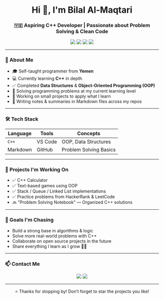 <h1 align="center">Hi 👋, I'm Bilal Al-Maqtari</h1>
<h3 align="center">🇾🇪 Aspiring C++ Developer | Passionate about Problem Solving & Clean Code</h3>

<p align="center">
  <img src="https://img.shields.io/badge/C++-00599C?style=for-the-badge&logo=cplusplus&logoColor=white"/>
  <img src="https://img.shields.io/badge/VSCode-007ACC?style=for-the-badge&logo=visual-studio-code&logoColor=white"/>
  <img src="https://img.shields.io/badge/Git-F05032?style=for-the-badge&logo=git&logoColor=white"/>
  <img src="https://img.shields.io/badge/GitHub-181717?style=for-the-badge&logo=github&logoColor=white"/>
</p>

---

### 🚀 About Me

- 🎓 Self-taught programmer from **Yemen**
- 💻 Currently learning **C++** in depth
- ✅ Completed **Data Structures** & **Object-Oriented Programming (OOP)**
- 🧠 Solving programming problems at my current learning level
- 🔭 Working on small projects to apply what I learn
- 📘 Writing notes & summaries in Markdown files across my repos

---

### 🛠️ Tech Stack

| Language  | Tools       | Concepts                 |
|-----------|-------------|--------------------------|
| `C++`     | VS Code     | OOP, Data Structures     |
| Markdown  | GitHub      | Problem Solving Basics   |

---

### 📌 Projects I'm Working On

- ✅ C++ Calculator
- ✅ Text-based games using OOP
- ✅ Stack / Queue / Linked List implementations
- ✅ Practice problems from HackerRank & LeetCode
- 🔜 "Problem Solving Notebook" — Organized C++ solutions

---

### 🧠 Goals I'm Chasing

- Build a strong base in algorithms & logic
- Solve more real-world problems with C++
- Collaborate on open source projects in the future
- Share everything I learn as I grow 👨‍💻

---

### 📫 Contact Me

<p align="center">
  <a href="mailto:bilalalmaqtari65@gmail.com"><img src="https://img.shields.io/badge/Gmail-D14836?style=for-the-badge&logo=gmail&logoColor=white"/></a>
  <a href="https://github.com/bilal-muqatari"><img src="https://img.shields.io/badge/GitHub-100000?style=for-the-badge&logo=github&logoColor=white"/></a>
</p>

---

<p align="center">⭐️ Thanks for stopping by! Don’t forget to star the projects you like!</p>
